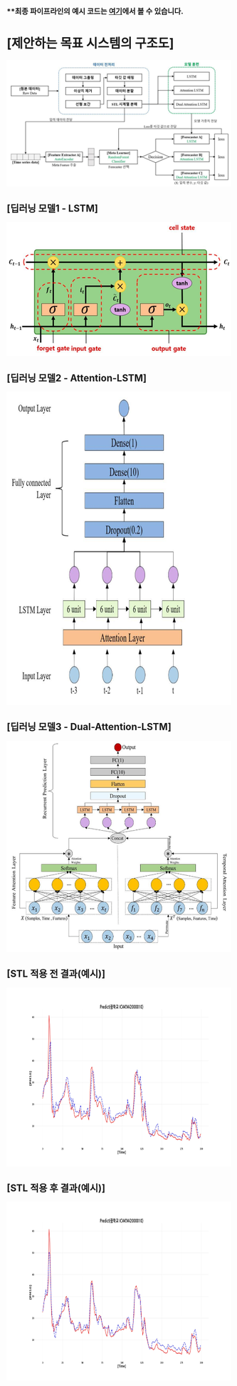 ### **최종 파이프라인의 예시 코드는  <a href='metats/pipeline 성능 측정 예시.ipynb'>여기</a>에서 볼 수 있습니다.

# [제안하는 목표 시스템의 구조도]
![](./img1.jpg)

## [딥러닝 모델1 - LSTM]
<p align="center"><img src="LSTM.jpg" width="600" height="300"/></p>

## [딥러닝 모델2 - Attention-LSTM]
<p align="center"><img src="Attention_LSTM.jpg" width="845" height="702"/></p>

## [딥러닝 모델3 - Dual-Attention-LSTM]
<p align="center"><img src="Dual_Attention_LSTM.jpg" width="570" height="473"/></p>

## [STL 적용 전 결과(예시)]
<p align="center"><img src="Before_STL.jpg" width="800" height="400"/></p>

## [STL 적용 후 결과(예시)]
<p align="center"><img src="After_STL.jpg" width="800" height="400"/></p>
